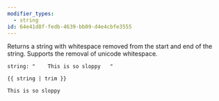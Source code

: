 ```yaml
---
modifier_types:
  - string
id: 64e41d8f-fedb-4639-bb09-d4e4cbfe3555
---
```

Returns a string with whitespace removed from the start and end of the string. Supports the removal of unicode whitespace.

```.language-yaml
string: "    This is so sloppy   "
```

```
{{ string | trim }}
```

```.language-output
This is so sloppy
```
